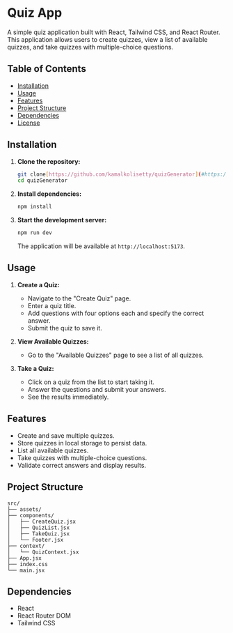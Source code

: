 
# Quiz App

A simple quiz application built with React, Tailwind CSS, and React Router. This application allows users to create quizzes, view a list of available quizzes, and take quizzes with multiple-choice questions.

## Table of Contents

- [Installation](#installation)
- [Usage](#usage)
- [Features](#features)
- [Project Structure](#project-structure)
- [Dependencies](#dependencies)
- [License](#license)

## Installation

1. **Clone the repository:**

   ```bash
   git clone[https://github.com/kamalkolisetty/quizGenerator](#https://github.com/kamalkolisetty/quizGenerator)
   cd quizGenerator
   ```

2. **Install dependencies:**

   ```bash
   npm install
   ```

3. **Start the development server:**

   ```bash
   npm run dev
   ```

   The application will be available at `http://localhost:5173`.

## Usage

1. **Create a Quiz:**
   - Navigate to the "Create Quiz" page.
   - Enter a quiz title.
   - Add questions with four options each and specify the correct answer.
   - Submit the quiz to save it.

2. **View Available Quizzes:**
   - Go to the "Available Quizzes" page to see a list of all quizzes.

3. **Take a Quiz:**
   - Click on a quiz from the list to start taking it.
   - Answer the questions and submit your answers.
   - See the results immediately.

## Features

- Create and save multiple quizzes.
- Store quizzes in local storage to persist data.
- List all available quizzes.
- Take quizzes with multiple-choice questions.
- Validate correct answers and display results.

## Project Structure

```plaintext
src/
├── assets/
├── components/
│   ├── CreateQuiz.jsx
│   ├── QuizList.jsx
│   ├── TakeQuiz.jsx
│   └── Footer.jsx
├── context/
│   └── QuizContext.jsx
├── App.jsx
├── index.css
└── main.jsx
```

## Dependencies

- React
- React Router DOM
- Tailwind CSS
